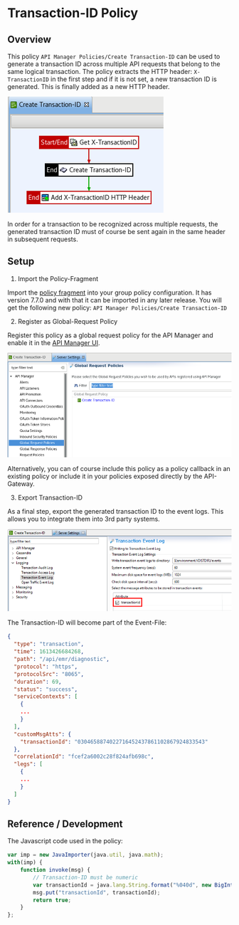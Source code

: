 # Transaction-ID Policy

## Overview 

This policy `API Manager Policies/Create Transaction-ID` can be used to generate a transaction ID across multiple API requests that belong to the same logical transaction. The policy extracts the HTTP header: `X-TransactionID` in the first step and if it is not set, a new transaction ID is generated. This is finally added as a new HTTP header.  

![Create Transaction-ID Policy](images/create-transaction-id-policy.png)

In order for a transaction to be recognized across multiple requests, the generated transaction ID must of course be sent again in the same header in subsequent requests.

## Setup 

1. Import the Policy-Fragment

Import the [policy fragment](TransactionPolicy.xml) into your group policy configuration. It has version 7.7.0 and with that it can be imported in any later release. You will get the following new policy: `API Manager Policies/Create Transaction-ID`

2. Register as Global-Request Policy

Register this policy as a global request policy for the API Manager and enable it in the [API Manager UI](https://docs.axway.com/bundle/axway-open-docs/page/docs/apim_administration/apimgr_admin/api_mgmt_custom_policies/index.html#enforce-api-manager-global-policies).  

![Global Request Policy](images/create-transaction-id-global-request-policy.png)

Alternatively, you can of course include this policy as a policy callback in an existing policy or include it in your policies exposed directly by the API-Gateway.

3. Export Transaction-ID

As a final step, export the generated transaction ID to the event logs. This allows you to integrate them into 3rd party systems.  

![Global Request Policy](images/export-transaction-id-in-event-log.png)

The Transaction-ID will become part of the Event-File:
```json
{
  "type": "transaction",
  "time": 1613426684268,
  "path": "/api/emr/diagnostic",
  "protocol": "https",
  "protocolSrc": "8065",
  "duration": 69,
  "status": "success",
  "serviceContexts": [
    {
    ...
    }
  ],
  "customMsgAtts": {
    "transactionId": "0304658874022716452437861102867924833543"
  },
  "correlationId": "fcef2a6002c28f824afb698c",
  "legs": [
    {
    ...
    }
  ]
}
```

## Reference / Development

The Javascript code used in the policy:
```javascript
var imp = new JavaImporter(java.util, java.math);
with(imp) {
	function invoke(msg) {
		// Transaction-ID must be numeric
		var transactionId = java.lang.String.format("%040d", new BigInteger(UUID.randomUUID().toString().replaceAll("-", ""), 16) );
		msg.put("transactionId", transactionId);
		return true;
	}
};
```
